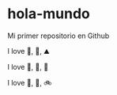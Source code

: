 # hola-mundo

Mi primer repositorio en Github

I love :dog:, :strawberry:, :mountain:

I love :night_with_stars:, :avocado:, :pineapple:

I love :tulip:, :cheese:, :bike:
